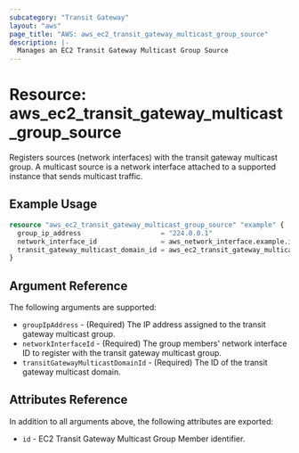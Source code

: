 ```yaml
---
subcategory: "Transit Gateway"
layout: "aws"
page_title: "AWS: aws_ec2_transit_gateway_multicast_group_source"
description: |-
  Manages an EC2 Transit Gateway Multicast Group Source
---
```


# Resource: aws_ec2_transit_gateway_multicast_group_source

Registers sources (network interfaces) with the transit gateway multicast group.
A multicast source is a network interface attached to a supported instance that sends multicast traffic.

## Example Usage

```terraform
resource "aws_ec2_transit_gateway_multicast_group_source" "example" {
  group_ip_address                    = "224.0.0.1"
  network_interface_id                = aws_network_interface.example.id
  transit_gateway_multicast_domain_id = aws_ec2_transit_gateway_multicast_domain.example.id
}
```

## Argument Reference

The following arguments are supported:

* `groupIpAddress` - (Required) The IP address assigned to the transit gateway multicast group.
* `networkInterfaceId` - (Required) The group members' network interface ID to register with the transit gateway multicast group.
* `transitGatewayMulticastDomainId` - (Required) The ID of the transit gateway multicast domain.

## Attributes Reference

In addition to all arguments above, the following attributes are exported:

* `id` - EC2 Transit Gateway Multicast Group Member identifier.

<!-- cache-key: cdktf-0.17.0-pre.15 input-65215e11717df1869097637d2ac9989417c165158f1d4b33781b1f0782026494 -->
